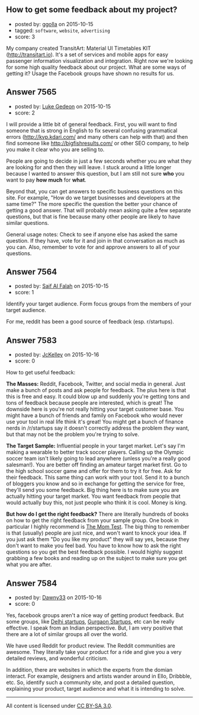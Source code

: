 ## How to get some feedback about my project?

- posted by: [ggolla](https://stackexchange.com/users/7127094/ggolla) on 2015-10-15
- tagged: `software`, `website`, `advertising`
- score: 3

My company created TransitArt: Material UI Timetables KIT (http://transitart.io). It's a set of services and mobile apps for easy passenger information visualization and integration. Right now we're looking for some high quality feedback about our project. What are some ways of getting it? Usage the Facebook groups have shown no results for us.


## Answer 7565

- posted by: [Luke Gedeon](https://stackexchange.com/users/1119600/luke-gedeon) on 2015-10-15
- score: 2

I will provide a little bit of general feedback. First, you will want to find someone that is strong in English to fix several confusing grammatical errors (http://kvp.kdari.com/ and many others can help with that) and then find someone like http://bigfishresults.com/ or other SEO company, to help you make it clear who you are selling to.

People are going to decide in just a few seconds whether you are what they are looking for and then they will leave. I stuck around a little longer because I wanted to answer this question, but I am still not sure **who** you want to pay **how much** for **what**.

Beyond that, you can get answers to specific business questions on this site. For example, "How do we target businesses and developers at the same time?" The more specific the question the better your chance of getting a good answer. That will probably mean asking quite a few separate questions, but that is fine because many other people are likely to have similar questions.

General usage notes: Check to see if anyone else has asked the same question. If they have, vote for it and join in that conversation as much as you can. Also, remember to vote for and approve answers to all of your questions.


## Answer 7564

- posted by: [Saif Al Falah](https://stackexchange.com/users/1405882/saif-al-falah) on 2015-10-15
- score: 1

Identify your target audience. Form focus groups from the members of your target audience.

For me, reddit has been a good source of feedback (esp. r/startups).


## Answer 7583

- posted by: [JcKelley](https://stackexchange.com/users/2772386/jckelley) on 2015-10-16
- score: 0

<p>How to get useful feedback:</p>

<p><strong>The Masses:</strong>
Reddit, Facebook, Twitter, and social media in general. Just make a bunch of posts and ask people for feedback. The plus here is that this is free and easy. It could blow up and suddenly you're getting tons and tons of feedback because people are interested, which is great! The downside here is you're not really hitting your target customer base. You might have a bunch of friends and family on Facebook who would never use your tool in real life think it's great! You might get a bunch of finance nerds in /r/startups say it doesn't correctly address the problem <em>they</em> want, but that may not be the problem you're trying to solve.</p>

<p><strong>The Target Sample:</strong>
Influential people in your target market. Let's say I'm making a wearable to better track soccer players. Calling up the Olympic soccer team isn't likely going to lead anywhere (unless you're a really good salesman!). You are better off finding an amateur target market first. Go to the high school soccer game and offer for them to try it for free. Ask for their feedback. This same thing can work with your tool. Send it to a bunch of bloggers you know and so in exchange for getting the service for free, they'll send you some feedback. Big thing here is to make sure you are actually hitting your target market. You want feedback from people that would actually buy this, not just people who think it is cool. Money is king.</p>

<p><strong>But how do I get the right feedback?</strong>
There are literally hundreds of books on how to get the right feedback from your sample group. One book in particular I highly recommend is <a href="http://www.momtestbook.com/" rel="nofollow">The Mom Test</a>. The big thing to remember is that (usually) people are just nice, and won't want to knock your idea. If you just ask them "Do you like my product" they will say yes, because they don't want to make you feel bad. You have to know how to ask the right questions so you get the best feedback possible. I would highly suggest grabbing a few books and reading up on the subject to make sure you get what you are after.</p>



## Answer 7584

- posted by: [Dawny33](https://stackexchange.com/users/6444670/dawny33) on 2015-10-16
- score: 0

<p>Yes, facebook groups aren't a nice way of getting product feedback. But some groups, like <a href="https://www.facebook.com/groups/delhistartups/" rel="nofollow">Delhi startups</a>, <a href="https://www.facebook.com/groups/252440671604769/?ref=br_rs" rel="nofollow">Gurgaon Startups</a>, etc can be really effective. I speak from an Indian perspective. But, I am very positive that there are a lot of similar groups all over the world.</p>

<p>We have used Reddit for product review. The Reddit communities are awesome. They literally take your product for a ride and give you a very detailed reviews, and wonderful criticism.</p>

<p>In addition, there are websites in which the experts from the domian interact. For example, designers and artists wander around in Ello, Dribbble, etc. So, identify such a community site, and post a detailed question, explaining your product, target audience and what it is intending to solve.</p>




---

All content is licensed under [CC BY-SA 3.0](https://creativecommons.org/licenses/by-sa/3.0/).
